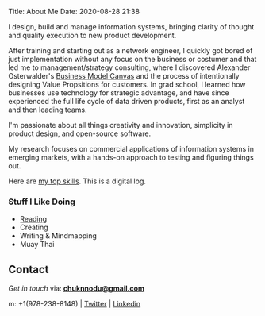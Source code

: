 Title: About Me
Date: 2020-08-28 21:38

I design, build and manage information systems, bringing clarity of thought and quality execution to new product development. 

After training and starting out as a network engineer, I quickly got bored of just implementation without any focus on the business or costumer and  that led me to management/strategy consulting, where I discovered Alexander Osterwalder's [Business Model Canvas](https://www.strategyzer.com/canvas/business-model-canvas) and the process of intentionally designing Value Propsitions for customers. 
In grad school, I learned how businesses use technology for strategic advantage, and have since experienced the full life cycle of data driven products, first as an analyst and then leading teams.

I'm passionate about all things creativity and innovation, simplicity in product design, and open-source software.

My research focuses on commercial applications of information systems in emerging markets, with a hands-on approach to testing and figuring things out.

Here are [my top skills](https://secure.plum.io/p/o93Pr7IyMGN98jHG9suN5A). This is a digital log. 



### Stuff I Like Doing
- [Reading](https://chunnodu.com/my-2020-reading-list.html)
- Creating
- Writing & Mindmapping
- Muay Thai

## Contact

_Get in touch_ via: **[chuknnodu@gmail.com](mailto:chuknnodu@gmail.com)** 

m: +1(978-238-8148) | [Twitter](https://www.twitter.com/geoponge) | [Linkedin](https://www.linkedin/in/chunnodu)